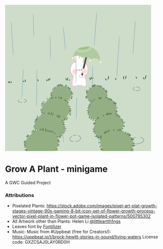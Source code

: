 ![cover of game, raining and bunny with umbrella](./assets/Untitled_Artwork.gif)
# Grow A Plant - minigame
A GWC Guided Project

###  Attributions
- Pixelated Plants: https://stock.adobe.com/images/pixel-art-plat-growth-stages-vintage-90s-gaming-8-bit-icon-set-of-flower-growth-process-vector-pixel-plant-in-flower-pot-game-isolated-patterns/500795302
- All Artwork other than Plants: Helen Li [@littleartth1ngs](https://www.instagram.com/happyartth1ngs/)
- Leaves font by [Fontilizer](https://www.fontspace.com/leaves-font-f8959)
- Music: Music from #Uppbeat (free for Creators!):
https://uppbeat.io/t/brock-hewitt-stories-in-sound/living-waters
License code: GXZCSAJ0LAY0RD0H
